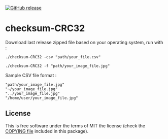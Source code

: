 [![GitHub release](https://img.shields.io/github/release/oprekable/checksum-CRC32.svg)](https://github.com/oprekable/checksum-CRC32/releases/latest) 

# checksum-CRC32

Download last release zipped file based on your operating system, run with :

```
./checksum-CRC32 -csv "path/your_file.csv"
```

```
./checksum-CRC32 -f "path/your_image_file.jpg"
```

Sample CSV file format :

```
"path/your_image_file.jpg"
"~/your_image_file.jpg"
"../your_image_file.jpg"
"/home/user/your_image_file.jpg"
```


License
-------

This is free software under the terms of MIT the license (check the
[COPYING file](/COPYING) included in this package).
